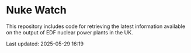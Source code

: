# Nuke Watch

This repository includes code for retrieving the latest information available on the output of EDF nuclear power plants in the UK.

Last updated: 2025-05-29 16:19
